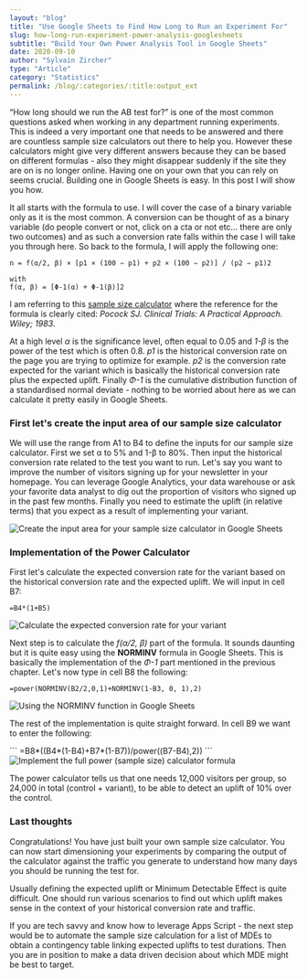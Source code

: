 ```yaml
---
layout: "blog"
title: "Use Google Sheets to Find How Long to Run an Experiment For"
slug: how-long-run-experiment-power-analysis-googlesheets
subtitle: "Build Your Own Power Analysis Tool in Google Sheets"
date: 2020-09-10
author: "Sylvain Zircher"
type: "Article"
category: "Statistics"
permalink: /blog/:categories/:title:output_ext
---
```


<p class="intro">“How long should we run the AB test for?” is one of the most common questions asked when working in any department running experiments. This is indeed a very important one that needs to be answered and there are countless sample size calculators out there to help you. However these calculators might give very different answers because they can be based on different formulas - also they might disappear suddenly if the site they are on is no longer online. Having one on your own that you can rely on seems crucial. Building one in Google Sheets is easy. In this post I will show you how.</p>

<p>It all starts with the formula to use. I will cover the case of a binary variable only as it is the most common. A conversion can be thought of as a binary variable (do people convert or not, click on a cta or not etc… there are only two outcomes) and as such a conversion rate falls within the case I will take you through here. So back to the formula, I will apply the following one:</p>


```
n = f(α/2, β) × [p1 × (100 − p1) + p2 × (100 − p2)] / (p2 − p1)2

with
f(α, β) = [Φ-1(α) + Φ-1(β)]2
```

<p>I am referring to this <a href="https://www.sealedenvelope.com/power/binary-superiority/">sample size calculator</a> where the reference for the formula is clearly cited: <i>Pocock SJ. Clinical Trials: A Practical Approach. Wiley; 1983</i>.</p>

<p> At a high level <i>α</i> is the significance level, often equal to 0.05 and <i>1-β</i> is the power of the test which is often 0.8. <i>p1</i> is the historical conversion rate on the page you are trying to optimize for example. <i>p2</i> is the conversion rate expected for the variant which is basically the historical conversion rate plus the expected uplift. Finally <i>Φ-1</i> is the cumulative distribution function of a standardised normal deviate - nothing to be worried about here as we can calculate it pretty easily in Google Sheets.</p>

<h3>First let's create the input area of our sample size calculator</h3>
<p> We will use the range from A1 to B4 to define the inputs for our sample size calculator. First we set α to 5% and 1-β to 80%. Then input the historical conversion rate related to the test you want to run. Let's say you want to improve the number of visitors signing up for your newsletter in your homepage. You can leverage Google Analytics, your data warehouse or ask your favorite data analyst to dig out the proportion of visitors who signed up in the past few months. Finally you need to estimate the uplift (in relative terms) that you expect as a result of implementing your variant.</p>

<img src="{{'/assets/img/articles/Power-Analysis/setup.png' | relative_url }}" alt="Create the input area for your sample size calculator in Google Sheets">

<h3>Implementation of the Power Calculator</h3>
<p> First let's calculate the expected conversion rate for the variant based on the historical conversion rate and the expected uplift. We will input in cell B7:</p>

```
=B4*(1+B5)
```

<img src="{{'/assets/img/articles/Power-Analysis/calculation_step1.png' | relative_url }}" alt="Calculate the expected conversion rate for your variant">

<p>Next step is to calculate the <i>f(α/2, β)</i> part of the formula. It sounds daunting but it is quite easy using the <b>NORMINV</b> formula in Google Sheets. This is basically the implementation of the <i>Φ-1</i> part mentioned in the previous chapter. Let's now type in cell B8 the following:</p>

```
=power(NORMINV(B2/2,0,1)+NORMINV(1-B3, 0, 1),2)
```

<img src="{{'/assets/img/articles/Power-Analysis/calculation_step2.png' | relative_url }}" alt="Using the NORMINV function in Google Sheets">

<p>The rest of the implementation is quite straight forward. In cell B9 we want to enter the following:</p>
```
=B8*((B4*(1-B4)+B7*(1-B7))/power((B7-B4),2))
```

<img src="{{'/assets/img/articles/Power-Analysis/calculation_step3.png' | relative_url }}" alt="Implement the full power (sample size) calculator formula">

<p>The power calculator tells us that one needs 12,000 visitors per group, so 24,000 in total (control + variant), to be able to detect an uplift of 10% over the control.</p>

<h3>Last thoughts</h3>
<p>Congratulations! You have just built your own sample size calculator. You can now start dimensioning your experiments by comparing the output of the calculator against the traffic you generate to understand how many days you should be running the test for.</p>

<p>Usually defining the expected uplift or Minimum Detectable Effect is quite difficult. One should run various scenarios to find out which uplift makes sense in the context of your historical conversion rate and traffic.</p>

<p>If you are tech savvy and know how to leverage Apps Script - the next step would be to automate the sample size calculation for a list of MDEs to obtain a contingency table linking expected uplifts to test durations. Then you are in position to make a data driven decision about which MDE might be best to target.</p>
